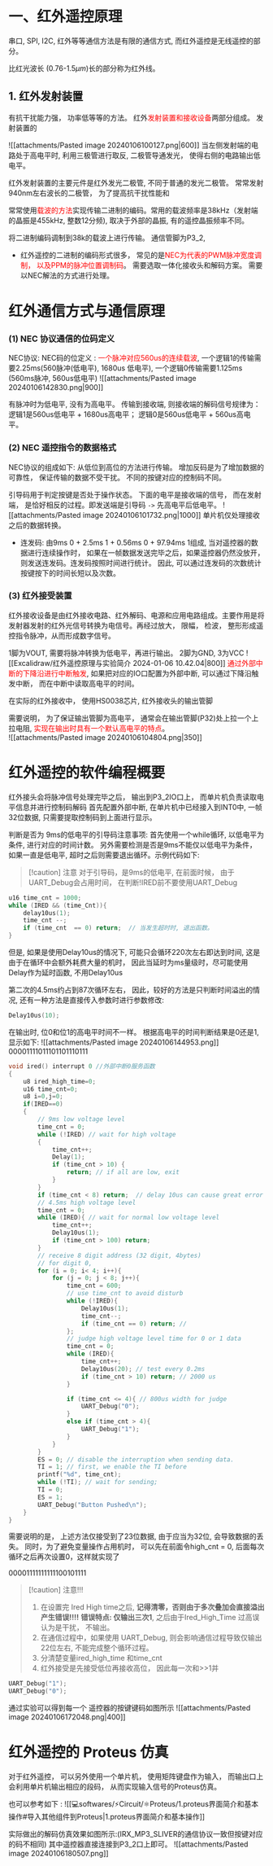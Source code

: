 # 一、红外遥控原理
串口, SPI, I2C, 红外等等通信方法是有限的通信方式, 而红外遥控是无线遥控的部分。

比红光波长 (0.76-1.5$\mu m$)长的部分称为红外线。

## 1. 红外发射装置 

有抗干扰能力强， 功率低等等的方法。
红外<mark style="background: transparent; color: red">发射装置和接收设备</mark>两部分组成。
发射装置的


![[attachments/Pasted image 20240106100127.png|600]]
当左侧发射端的电路处于高电平时, 利用三极管进行取反, 二极管导通发光， 使得右侧的电路输出低电平。

红外发射装置的主要元件是红外发光二极管,  不同于普通的发光二极管。 
常常发射940nm左右波长的二极管， 为了提高抗干扰性能和

常常使用<mark style="background: transparent; color: red">载波的方法</mark>实现传输二进制的编码。常用的载波频率是38kHz（发射端的晶振是455kHz, 整数12分频), 取决于外部的晶振, 有的遥控晶振频率不同。 

将二进制编码调制到38k的载波上进行传输。 通信管脚为P3_2, 

- 红外遥控的二进制的编码形式很多， 
常见的是<mark style="background: transparent; color: red">NEC为代表的PWM脉冲宽度调制， 以及PPM的脉冲位置调制码</mark>。 需要选取一体化接收头和解码方案。 
需要以NEC解法的方式进行处理。 

# 红外通信方式与通信原理
### (1) NEC 协议通信的位码定义
NEC协议: 
NEC码的位定义 : <mark style="background: transparent; color: red">一个脉冲对应560us的连续载波</mark>, 一个逻辑1的传输需要2.25ms(560脉冲(低电平), 1680us 低电平), 一个逻辑0传输需要1.125ms (560ms脉冲, 560us低电平)
![[attachments/Pasted image 20240106142830.png|900]]

有脉冲时为低电平, 没有为高电平。 
传输到接收端, 则接收端的解码信号规律为：逻辑1是560us低电平 + 1680us高电平； 逻辑0是560us低电平 + 560us高电平。 
### (2) NEC 遥控指令的数据格式
NEC协议的组成如下: 
从低位到高位的方法进行传输。 增加反码是为了增加数据的可靠性， 保证传输的数据不受干扰。 不同的按键对应的控制码不同。 

引导码用于判定按键是否处于操作状态。 
下面的电平是接收端的信号， 而在发射端， 是恰好相反的过程。即发送端是引导码 `->` 先高电平后低电平。 
![[attachments/Pasted image 20240106101732.png|1000]]
单片机仅处理接收之后的数据转换。 

- 连发码: 由9ms 0 + 2.5ms 1 + 0.56ms  0 + 97.94ms 1组成, 当对遥控器的数据进行连续操作时， 如果在一帧数据发送完毕之后，如果遥控器仍然没放开，则发送连发码。连发码按照时间进行统计。 因此, 可以通过连发码的次数统计按键按下的时间长短以及次数。 

### (3) 红外接受装置
红外接收设备是由红外接收电路、红外解码、电源和应用电路组成。主要作用是将发射器发射的红外光信号转换为电信号。再经过放大， 限幅， 检波， 整形形成遥控指令脉冲，从而形成数字信号。 

1脚为VOUT, 需要将脉冲转换为低电平，再进行输出。 
2脚为GND, 3为VCC 
![[Excalidraw/红外遥控原理与实验简介 2024-01-06 10.42.04|800]]
<mark style="background: transparent; color: red">通过外部中断的下降沿进行中断触发</mark>, 如果把对应的IO口配置为外部中断, 可以通过下降沿触发中断， 而在中断中读取高电平的时间。 


在实际的红外接收中， 使用HS0038芯片, 红外接收头的输出管脚

需要说明， 为了保证输出管脚为高电平， 通常会在输出管脚(P32)处上拉一个上拉电阻,  <mark style="background: transparent; color: red">实现在输出时具有一个默认高电平的特点</mark>。  
![[attachments/Pasted image 20240106104804.png|350]]

# 红外遥控的软件编程概要

红外接头会将脉冲信号处理完毕之后， 输出到P3_2IO口上， 而单片机负责读取电平信息并进行控制码解码
首先配置外部中断, 在单片机中已经接入到INT0中,  一帧32位数据, 只需要提取控制码到上面进行显示。 

判断是否为 9ms的低电平的引导码注意事项: 
首先使用一个while循环, 以低电平为条件, 进行对应的时间计数。 
另外需要检测是否是9ms不能仅以低电平为条件， 如果一直是低电平, 超时之后则需要退出循环。示例代码如下: 


> [!caution] 注意
> 对于引导码，是9ms的低电平, 
> 在前面时候， 由于UART_Debug会占用时间， 在判断!IRED前不要使用UART_Debug 

```c 
u16 time_cnt = 1000;
while (IRED && (time_Cnt)){
	delay10us(1);
	time_cnt --;
	if (time_cnt  == 0) return;  // 当发生超时时, 退出函数。 
}
```

但是, 如果是使用Delay10us的情况下, 可能只会循环220次左右即达到时间, 这是由于在循环中会额外耗费大量的机时， 因此当延时为ms量级时，尽可能使用Delay作为延时函数, 不用Delay10us

第二次的4.5ms约占到87次循环左右， 因此，较好的方法是只判断时间溢出的情况, 还有一种方法是直接传入参数时进行参数修改: 
```c
Delay10us(10);
```

在输出时, 位0和位1的高电平时间不一样。 根据高电平的时间判断结果是0还是1,  显示如下: 
![[attachments/Pasted image 20240106144953.png]]
00001111011101101110111

```c
void ired() interrupt 0	//外部中断0服务函数
{
	u8 ired_high_time=0;
	u16 time_cnt=0;
	u8 i=0,j=0;
	if(IRED==0)
	{
        // 9ms low voltage level 
		time_cnt = 0; 
        while (!IRED) // wait for high voltage 
        {
            time_cnt++;
            Delay(1);
            if (time_cnt > 10) {
                return; // if all are low, exit 
            }
        }
        if (time_cnt < 8) return;  // delay 10us can cause great error  
        // 4.5ms high voltage level
        time_cnt = 0;
        while (IRED){ // wait for normal low voltage level
            time_cnt++;
            Delay10us(1);
            if (time_cnt > 100) return;
        }
        // receive 8 digit address (32 digit, 4bytes)
        // for digit 0, 
        for (i = 0; i< 4; i++){
            for (j = 0; j < 8; j++){
                time_cnt = 600;
                // use time_cnt to avoid disturb 
                while (!IRED){
                    Delay10us(1);
                    time_cnt--;
                    if (time_cnt == 0) return; // 
                }; 
                // judge high voltage level time for 0 or 1 data 
                time_cnt = 0;
                while (IRED){
                    time_cnt++;
                    Delay10us(20); // test every 0.2ms
                    if (time_cnt > 10) return; // 2000 us
                }

                if (time_cnt <= 4){ // 800us width for judge
                    UART_Debug("0");
                }
                else if (time_cnt > 4){
                    UART_Debug("1");
                }
            }
        }
        ES = 0; // disable the interruption when sending data.
        TI = 1; // first, we enable the TI before 
        printf("%d", time_cnt);
        while (!TI); // wait for sending;
        TI = 0;
        ES = 1;
        UART_Debug("Button Pushed\n");
    }
}
```

需要说明的是， 上述方法仅接受到了23位数据, 由于应当为32位, 会导致数据的丢失。 
同时，为了避免变量操作占用机时， 可以先在前面令high_cnt = 0, 后面每次循环之后再次设置0，这样就实现了

00001111111111100101111

> [!caution] 注意!!!
> 1. 在设置完 Ired High time之后,  **记得清零，否则由于多次叠加会直接溢出产生错误!!!!**
> **错误特点: 仅输出三次1**, 之后由于Ired_High_Time 过高误认为是干扰， 不输出。 
> 2. 在通信过程中，如果使用 UART_Debug, 则会影响通信过程导致仅输出22位左右, 不能完成整个循环过程。 
> 3. 分清楚变量ired_high_time 和time_cnt 
> 4. 红外接受是先接受低位再接收高位， 因此每一次和>>1并

```c
UART_Debug("1"); 
UART_Debug("0"); 
```

通过实验可以得到每一个 遥控器的按键键码如图所示
![[attachments/Pasted image 20240106172048.png|400]] 

# 红外遥控的 Proteus 仿真

对于红外遥控， 可以另外使用一个单片机， 使用矩阵键盘作为输入， 而输出口上会利用单片机输出相应的段码， 从而实现输入信号的Proteus仿真。

也可以参考如下 : 
![[💻softwares/⚡Circuit/⚛️Proteus/1.proteus界面简介和基本操作#导入其他组件到Proteus|1.proteus界面简介和基本操作]]

实际做出的解码仿真效果如图所示:(IRX_MP3_SLIVER的通信协议一致但按键对应的码不相同)
其中遥控器直接连接到P3_2口上即可。
![[attachments/Pasted image 20240106180507.png]]
